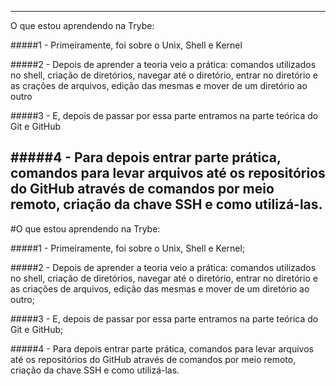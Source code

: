 ------------------------------------------
O que estou aprendendo na Trybe:

#####1 - Primeiramente, foi sobre o Unix, Shell e Kernel

#####2 - Depois de aprender a teoria veio a prática: comandos utilizados no shell, criação de diretórios, navegar até o diretório, entrar no diretório e as crações de arquivos, edição das mesmas e mover de um diretório ao outro

#####3 - E, depois de passar por essa parte entramos na parte teórica do Git e GitHub

#####4 - Para depois entrar parte prática, comandos para levar arquivos até os repositórios do GitHub através de comandos por meio remoto, criação da chave SSH e como utilizá-las. 
-------------------------------------------------

#O que estou aprendendo na Trybe:

#####1 - Primeiramente, foi sobre o Unix, Shell e Kernel;

#####2 - Depois de aprender a teoria veio a prática: comandos utilizados no shell, criação de diretórios, navegar até o diretório, entrar no diretório e as criações de arquivos, edição das mesmas e mover de um diretório ao outro;

#####3 - E, depois de passar por essa parte entramos na parte teórica do Git e GitHub;

#####4 - Para depois entrar parte prática, comandos para levar arquivos até os repositórios do GitHub através de comandos por meio remoto, criação da chave SSH
e como utilizá-las. 
